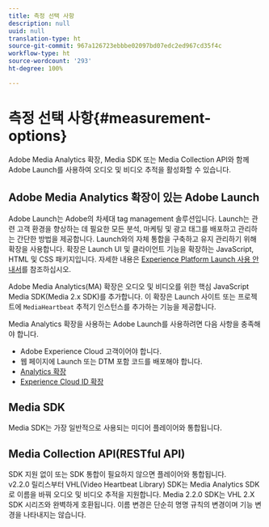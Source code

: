 ```yaml
---
title: 측정 선택 사항
description: null
uuid: null
translation-type: ht
source-git-commit: 967a126723ebbbe02097bd07edc2ed967cd35f4c
workflow-type: ht
source-wordcount: '293'
ht-degree: 100%

---
```



# 측정 선택 사항{#measurement-options}

Adobe Media Analytics 확장, Media SDK 또는 Media Collection API와 함께 Adobe Launch를 사용하여 오디오 및 비디오 추적을 활성화할 수 있습니다.

## Adobe Media Analytics 확장이 있는 Adobe Launch

Adobe Launch는 Adobe의 차세대 tag management 솔루션입니다. Launch는 관련 고객 환경을 향상하는 데 필요한 모든 분석, 마케팅 및 광고 태그를 배포하고 관리하는 간단한 방법을 제공합니다. Launch와의 자체 통합을 구축하고 유지 관리하기 위해 확장을 사용합니다. 확장은 Launch UI 및 클라이언트 기능을 확장하는 JavaScript, HTML 및 CSS 패키지입니다. 자세한 내용은 [Experience Platform Launch 사용 안내서](https://docs.adobe.com/content/help/ko-KR/launch/using/overview.html)를 참조하십시오.

Adobe Media Analytics(MA) 확장은 오디오 및 비디오를 위한 핵심 JavaScript Media SDK(Media 2.x SDK)를 추가합니다. 이 확장은 Launch 사이트 또는 프로젝트에 `MediaHeartbeat` 추적기 인스턴스를 추가하는 기능을 제공합니다.

Media Analytics 확장을 사용하는 Adobe Launch를 사용하려면 다음 사항을 충족해야 합니다.
* Adobe Experience Cloud 고객이어야 합니다.
* 웹 페이지에 Launch 또는 DTM 포함 코드를 배포해야 합니다.
* [Analytics 확장](https://docs.adobe.com/content/help/ko-KR/launch/using/extensions-ref/adobe-extension/analytics-extension/overview.html)
* [Experience Cloud ID 확장](https://docs.adobe.com/content/help/ko-KR/launch/using/extensions-ref/adobe-extension/id-service-extension/overview.html)

## Media SDK

Media SDK는 가장 일반적으로 사용되는 미디어 플레이어와 통합됩니다.

## Media Collection API(RESTful API)

SDK 지원 없이 또는 SDK 통합이 필요하지 않으면 플레이어와 통합됩니다.<br>v2.2.0 릴리스부터 VHL(Video Heartbeat Library) SDK는 Media Analytics SDK로 이름을 바꿔 오디오 및 비디오 추적을 지원합니다. Media 2.2.0 SDK는 VHL 2.X SDK 시리즈와 완벽하게 호환됩니다. 이름 변경은 단순히 명명 규칙의 변경이며 기능 변경을 나타내지는 않습니다.
